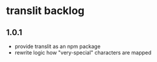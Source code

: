 # translit backlog

## 1.0.1
* provide translit as an npm package
* rewrite logic how "very-special" characters are mapped
